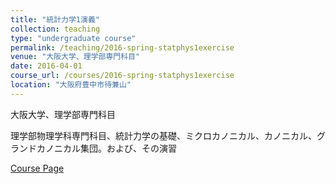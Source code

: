 ```yaml
---
title: "統計力学1演義"
collection: teaching
type: "undergraduate course"
permalink: /teaching/2016-spring-statphys1exercise
venue: "大阪大学、理学部専門科目"
date: 2016-04-01
course_url: /courses/2016-spring-statphys1exercise
location: "大阪府豊中市待兼山"
---
```


大阪大学、理学部専門科目

理学部物理学科専門科目、統計力学の基礎、ミクロカノニカル、カノニカル、グランドカノニカル集団。および、その演習


<a href='https://stsykw.github.io/courses/2016-spring-statphys1exercise'>Course Page</a>

